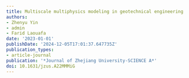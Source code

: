 ```yaml
---
title: Multiscale multiphysics modeling in geotechnical engineering
authors:
- Zhenyu Yin
- admin
- Farid Laouafa
date: '2023-01-01'
publishDate: '2024-12-05T17:01:37.647735Z'
publication_types:
- article-journal
publication: '*Journal of Zhejiang University-SCIENCE A*'
doi: 10.1631/jzus.A22MMMiG
---
```

